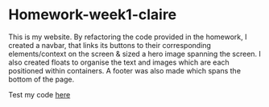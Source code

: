 # Homework-week1-claire
This is my website.
By refactoring the code provided in the homework, I created a navbar, that links its buttons to their corresponding elements/context on the screen & sized a hero image spanning the screen.  I also created floats to organise the text and images which are each positioned within containers. A footer was also made which spans the bottom of the page. 

Test my code [here](https://clairevandeneberg.github.io/Homework-week1-claire/)

